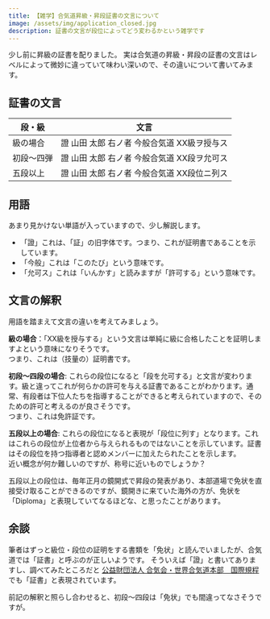 ```yaml
---
title: 【雑学】合気道昇級・昇段証書の文言について
image: /assets/img/application_closed.jpg
description: 証書の文言が段位によってどう変わるかという雑学です
---
```


少し前に昇級の証書を配りました。
実は合気道の昇級・昇段の証書の文言はレベルによって微妙に違っていて味わい深いので、その違いについて書いてみます。

## 証書の文言

|段・級|文言|
|------|----|
|級の場合|證 山田 太郎 右ノ者 今般合気道 XX級ヲ授与ス|
|初段〜四弾|證 山田 太郎 右ノ者 今般合気道 XX段ヲ允可ス|
|五段以上|證 山田 太郎 右ノ者 今般合気道 XX段位ニ列ス|

## 用語

あまり見かけない単語が入っていますので、少し解説します。

* 「證」これは、「証」の旧字体です。つまり、これが証明書であることを示しています。
* 「今般」これは「このたび」という意味です。
* 「允可ス」これは「いんかす」と読みますが「許可する」という意味です。

## 文言の解釈

用語を踏まえて文言の違いを考えてみましょう。

**級の場合**：「XX級を授与する」という文言は単純に級に合格したことを証明しますよという意味になりそうです。<br>
つまり、これは（技量の）証明書です。

**初段〜四段の場合**: これらの段位になると「段を允可する」と文言が変わります。級と違ってこれが何らかの許可を与える証書であることがわかります。通常、有段者は下位人たちを指導することができると考えられていますので、そのための許可と考えるのが良さそうです。<br>つまり、これは免許証です。

**五段以上の場合**: これらの段位になると表現が「段位に列す」となります。これはこれらの段位が上位者から与えられるものではないことを示しています。証書はその段位を持つ指導者と認めメンバーに加えたられたことを示します。<br>
近い概念が何か難しいのですが、称号に近いものでしょうか？

五段以上の段位は、毎年正月の鏡開式で昇段の発表があり、本部道場で免状を直接受け取ることができるのですが、鏡開きに来ていた海外の方が、免状を「Diploma」と表現していてなるほどな、と思ったことがあります。

## 余談

筆者はずっと級位・段位の証明をする書類を「免状」と読んでいましたが、合気道では「証書」と呼ぶのが正しいようです。
そういえば「證」と書いてありますし、調べてみたところだと [公益財団法人 合気会・世界合気道本部　国際規程](http://www.aikikai.or.jp/about/revision.html) でも「証書」と表現されています。

前記の解釈と照らし合わせると、初段〜四段は「免状」でも間違ってなさそうですが。
